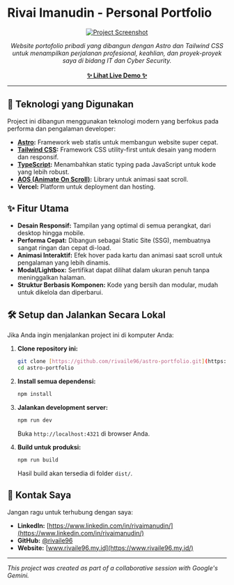 # Rivai Imanudin - Personal Portfolio

<p align="center">
  <a href="https://GANTI-DENGAN-LINK-VERCEL-LU.vercel.app/" target="_blank">
    <img src="./public/screenshot.png" alt="Project Screenshot" />
  </a>
</p>

<p align="center">
  <em>Website portofolio pribadi yang dibangun dengan Astro dan Tailwind CSS untuk menampilkan perjalanan profesional, keahlian, dan proyek-proyek saya di bidang IT dan Cyber Security.</em>
  <br/><br/>
  <a href="https://portfolio-wine-kappa-48.vercel.app/="_blank"><strong>✨ Lihat Live Demo ✨</strong></a>
</p>

---

## 🚀 Teknologi yang Digunakan

Project ini dibangun menggunakan teknologi modern yang berfokus pada performa dan pengalaman developer:

* **[Astro](https://astro.build/):** Framework web statis untuk membangun website super cepat.
* **[Tailwind CSS](https://tailwindcss.com/):** Framework CSS utility-first untuk desain yang modern dan responsif.
* **[TypeScript](https://www.typescriptlang.org/):** Menambahkan static typing pada JavaScript untuk kode yang lebih robust.
* **[AOS (Animate On Scroll)](https://michalsnik.github.io/aos/):** Library untuk animasi saat scroll.
* **Vercel:** Platform untuk deployment dan hosting.

## ✨ Fitur Utama

* **Desain Responsif:** Tampilan yang optimal di semua perangkat, dari desktop hingga mobile.
* **Performa Cepat:** Dibangun sebagai Static Site (SSG), membuatnya sangat ringan dan cepat di-load.
* **Animasi Interaktif:** Efek hover pada kartu dan animasi saat scroll untuk pengalaman yang lebih dinamis.
* **Modal/Lightbox:** Sertifikat dapat dilihat dalam ukuran penuh tanpa meninggalkan halaman.
* **Struktur Berbasis Komponen:** Kode yang bersih dan modular, mudah untuk dikelola dan diperbarui.

## 🛠️ Setup dan Jalankan Secara Lokal

Jika Anda ingin menjalankan project ini di komputer Anda:

1.  **Clone repository ini:**
    ```bash
    git clone [https://github.com/rivaile96/astro-portfolio.git](https://github.com/rivaile96/astro-portfolio.git)
    cd astro-portfolio
    ```

2.  **Install semua dependensi:**
    ```bash
    npm install
    ```

3.  **Jalankan development server:**
    ```bash
    npm run dev
    ```
    Buka `http://localhost:4321` di browser Anda.

4.  **Build untuk produksi:**
    ```bash
    npm run build
    ```
    Hasil build akan tersedia di folder `dist/`.

## 👤 Kontak Saya

Jangan ragu untuk terhubung dengan saya:

* **LinkedIn:** [https://www.linkedin.com/in/rivaimanudin/](https://www.linkedin.com/in/rivaimanudin/)
* **GitHub:** [@rivaile96](https://github.com/rivaile96)
* **Website:** [www.rivaile96.my.id](https://www.rivaile96.my.id/)

---

*This project was created as part of a collaborative session with Google's Gemini.*
